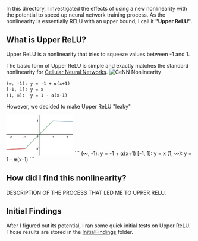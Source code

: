 In this directory, I investigated the effects of using a new nonlinearity with
the potential to speed up neural network training process.  As the nonlinearity
is essentially RELU with an upper bound, I call it **"Upper ReLU"**.

What is Upper ReLU?
-----------------------
Upper ReLU is a nonlinearity that tries to squeeze values between -1 and 1.

The basic form of Upper ReLU is simple and exactly matches the standard nonlinearity
for [Cellular Neural Networks](http://www.scholarpedia.org/article/Cellular_neural_network).
<img src="http://www.scholarpedia.org/w/images/c/c3/CNN_output.png" alt="CeNN Nonlinearity" width="180">
```
(∞, -1): y = -1 + ⍺(x+1)
[-1, 1]: y = x
(1, ∞):	 y = 1 - ⍺(x-1)
```

However, we decided to make Upper ReLU "leaky"

<img src="./UpperRelu.png" alt="CeNN Nonlinearity" width="180">
```
(∞, -1): y = -1 + ⍺(x+1)
[-1, 1]: y = x
(1, ∞):	 y = 1 - ⍺(x-1)
```


How did I find this nonlinearity?
-------------------------------------
DESCRIPTION OF THE PROCESS THAT LED ME TO UPPER RELU.

Initial Findings
----------------
After I figured out its potential, I ran some quick initial tests on Upper ReLU.
Those results are stored in the [InitialFindings](./InitialFindings) folder. 
